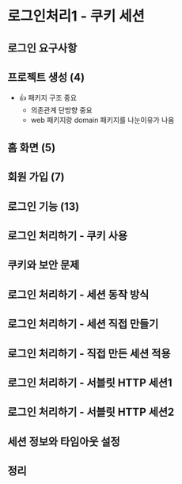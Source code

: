 # 로그인처리1 - 쿠키 세션

## 로그인 요구사항

## 프로젝트 생성 (4)

- 👍 패키지 구조 중요
  - 의존관계 단방향 중요 
  - web 패키지랑 domain 패키지를 나눈이유가 나옴

## 홈 화면 (5)

## 회원 가입 (7)

## 로그인 기능 (13)

## 로그인 처리하기 - 쿠키 사용

## 쿠키와 보안 문제

## 로그인 처리하기 - 세션 동작 방식

## 로그인 처리하기 - 세션 직접 만들기

## 로그인 처리하기 - 직접 만든 세션 적용

## 로그인 처리하기 - 서블릿 HTTP 세션1

## 로그인 처리하기 - 서블릿 HTTP 세션2

## 세션 정보와 타임아웃 설정

## 정리
